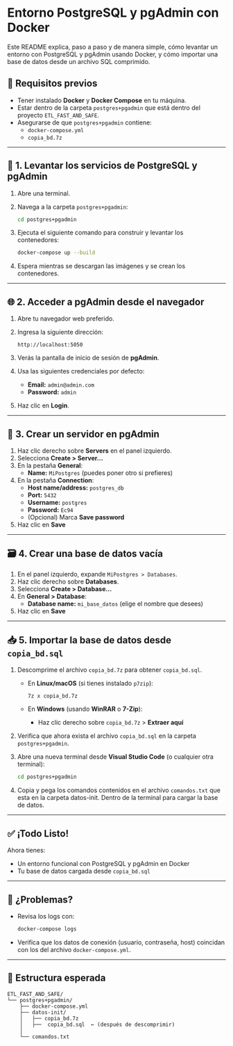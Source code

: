 # Entorno PostgreSQL y pgAdmin con Docker

Este README explica, paso a paso y de manera simple, cómo levantar un entorno con PostgreSQL y pgAdmin usando Docker, y cómo importar una base de datos desde un archivo SQL comprimido.

## 🧰 Requisitos previos

- Tener instalado **Docker** y **Docker Compose** en tu máquina.
- Estar dentro de la carpeta `postgres+pgadmin` que está dentro del proyecto `ETL_FAST_AND_SAFE`.
- Asegurarse de que `postgres+pgadmin` contiene:
  - `docker-compose.yml`
  - `copia_bd.7z`

---

## 🚀 1. Levantar los servicios de PostgreSQL y pgAdmin

1. Abre una terminal.
2. Navega a la carpeta `postgres+pgadmin`:

   ```bash
   cd postgres+pgadmin
   ```

3. Ejecuta el siguiente comando para construir y levantar los contenedores:

   ```bash
   docker-compose up --build
   ```

4. Espera mientras se descargan las imágenes y se crean los contenedores.

---

## 🌐 2. Acceder a pgAdmin desde el navegador

1. Abre tu navegador web preferido.
2. Ingresa la siguiente dirección:

   ```
   http://localhost:5050
   ```

3. Verás la pantalla de inicio de sesión de **pgAdmin**.
4. Usa las siguientes credenciales por defecto:

   - **Email:** `admin@admin.com`
   - **Password:** `admin`

5. Haz clic en **Login**.

---

## 🔧 3. Crear un servidor en pgAdmin

1. Haz clic derecho sobre **Servers** en el panel izquierdo.
2. Selecciona **Create > Server...**
3. En la pestaña **General**:
   - **Name:** `MiPostgres` (puedes poner otro si prefieres)
4. En la pestaña **Connection**:
   - **Host name/address:** `postgres_db`  
   - **Port:** `5432`
   - **Username:** `postgres`
   - **Password:** `Ec94`
   - (Opcional) Marca **Save password**
5. Haz clic en **Save**

---

## 🗃️ 4. Crear una base de datos vacía

1. En el panel izquierdo, expande `MiPostgres > Databases`.
2. Haz clic derecho sobre **Databases**.
3. Selecciona **Create > Database...**
4. En **General > Database**:
   - **Database name:** `mi_base_datos` (elige el nombre que desees)
5. Haz clic en **Save**

---

## 📥 5. Importar la base de datos desde `copia_bd.sql`

1. Descomprime el archivo `copia_bd.7z` para obtener `copia_bd.sql`.

   - En **Linux/macOS** (si tienes instalado `p7zip`):

     ```bash
     7z x copia_bd.7z
     ```

   - En **Windows** (usando **WinRAR** o **7-Zip**):
     - Haz clic derecho sobre `copia_bd.7z` > **Extraer aquí**

2. Verifica que ahora exista el archivo `copia_bd.sql` en la carpeta `postgres+pgadmin`.

3. Abre una nueva terminal desde **Visual Studio Code** (o cualquier otra terminal):

   ```bash
   cd postgres+pgadmin
   ```

4. Copia y pega los comandos contenidos en el archivo `comandos.txt`  que esta en la carpeta datos-init. Dentro de la  terminal para cargar la base de datos.

---

## ✅ ¡Todo Listo!

Ahora tienes:

- Un entorno funcional con PostgreSQL y pgAdmin en Docker
- Tu base de datos cargada desde `copia_bd.sql`

---

## 🐞 ¿Problemas?

- Revisa los logs con:

  ```bash
  docker-compose logs
  ```

- Verifica que los datos de conexión (usuario, contraseña, host) coincidan con los del archivo `docker-compose.yml`.

---

## 📁 Estructura esperada

```
ETL_FAST_AND_SAFE/
└── postgres+pgadmin/
    ├── docker-compose.yml
    ├── datos-init/
    │   ├── copia_bd.7z
    │   ├──  copia_bd.sql  ← (después de descomprimir)
    │    
    └── comandos.txt
```
